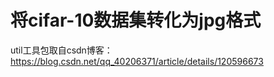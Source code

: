 # 将cifar-10数据集转化为jpg格式

util工具包取自csdn博客：  
https://blog.csdn.net/qq_40206371/article/details/120596673  



